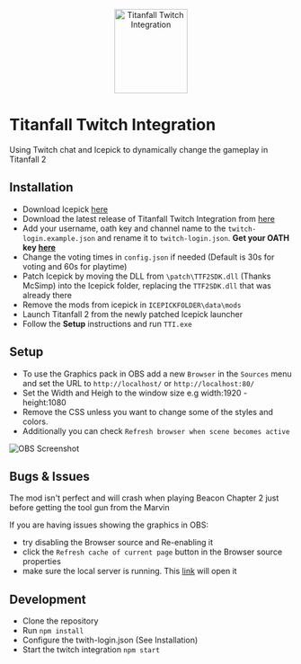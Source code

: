 <p align="center" style="text-align:center"><img width="130" height="150" src="http://titanfall.taskinoz.com/teaser.png" alt="Titanfall Twitch Integration" /></p>

# Titanfall Twitch Integration

Using Twitch chat and Icepick to dynamically change the gameplay in Titanfall 2

## Installation

- Download Icepick [here](https://titanfallmods.com)
- Download the latest release of Titanfall Twitch Integration from [here](#)
- Add your username, oath key and channel name to the ``twitch-login.example.json`` and rename it to ``twitch-login.json``. **Get your OATH key [here](https://twitchapps.com/tmi/)**
- Change the voting times in ``config.json`` if needed (Default is 30s for voting and 60s for playtime)
- Patch Icepick by moving the DLL from ``\patch\TTF2SDK.dll`` (Thanks McSimp) into the Icepick folder, replacing the `TTF2SDK.dll` that was already there
- Remove the mods from icepick in ``ICEPICKFOLDER\data\mods``
- Launch Titanfall 2 from the newly patched Icepick launcher
- Follow the **Setup** instructions and run ``TTI.exe``

## Setup

- To use the Graphics pack in OBS add a new `Browser` in the `Sources` menu and set the URL to `http://localhost/` or `http://localhost:80/`
- Set the Width and Heigh to the window size e.g width:1920 - height:1080
- Remove the CSS unless you want to change some of the styles and colors.
- Additionally you can check `Refresh browser when scene becomes active`

![OBS Screenshot](http://titanfall.taskinoz.com/OBS.png)

## Bugs & Issues

The mod isn't perfect and will crash when playing Beacon Chapter 2 just before getting the tool gun from the Marvin

If you are having issues showing the graphics in OBS:
- try disabling the Browser source and Re-enabling it
- click the `Refresh cache of current page` button in the Browser source properties
- make sure the local server is running. This [link](http://localhost/) will open it

## Development

- Clone the repository
- Run `npm install`
- Configure the twith-login.json (See Installation)
- Start the twitch integration `npm start`
